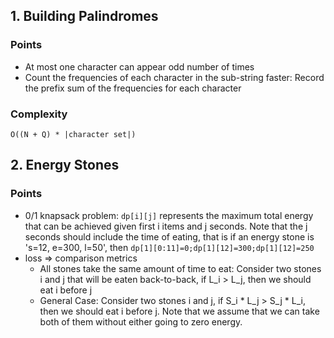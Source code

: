 ## 1. Building Palindromes
### Points
+ At most one character can appear odd number of times
+ Count the frequencies of each character in the sub-string faster: Record the prefix sum of the frequencies for each character

### Complexity
`O((N + Q) * |character set|)`

## 2. Energy Stones
### Points
+ 0/1 knapsack problem: `dp[i][j]` represents the maximum total energy that can be achieved given first i items and j seconds. Note that the j seconds should include the time of eating, that is if an energy stone is 's=12, e=300, l=50', then `dp[1][0:11]=0;dp[1][12]=300;dp[1][12]=250`
+ loss => comparison metrics
    - All stones take the same amount of time to eat: Consider two stones i and j that will be eaten back-to-back, if L_i > L_j, then we should eat i before j
    - General Case: Consider two stones i and j, if S_i * L_j > S_j * L_i, then we should eat i before j. Note that we assume that we can take both of them without either going to zero energy.




